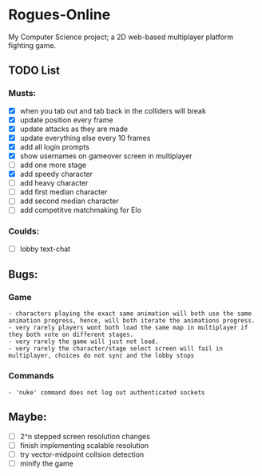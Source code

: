 # **Rogues-Online**
My Computer Science project; a 2D web-based multiplayer platform fighting game.

## TODO List
### Musts:
   - [x] when you tab out and tab back in the colliders will break
   - [x] update position every frame
   - [x] update attacks as they are made
   - [x] update everything else every 10 frames
   - [x] add all login prompts
   - [x] show usernames on gameover screen in multiplayer
   - [ ] add one more stage
   - [x] add speedy character
   - [ ] add heavy character
   - [ ] add first median character
   - [ ] add second median character
   - [ ] add competitve matchmaking for Elo
### Coulds:
   - [ ] lobby text-chat

## Bugs:
  ### Game
    - characters playing the exact same animation will both use the same animation progress, hence, will both iterate the animations progress.
    - very rarely players wont both load the same map in multiplayer if they both vote on different stages.
    - very rarely the game will just not load.
    - very rarely the character/stage select screen will fail in multiplayer, choices do not sync and the lobby stops

  ### Commands
    - 'nuke' command does not log out authenticated sockets

## Maybe:
 - [ ] 2^n stepped screen resolution changes
 - [ ] finish implementing scalable resolution
 - [ ] try vector-midpoint collsion detection
 - [ ] minify the game